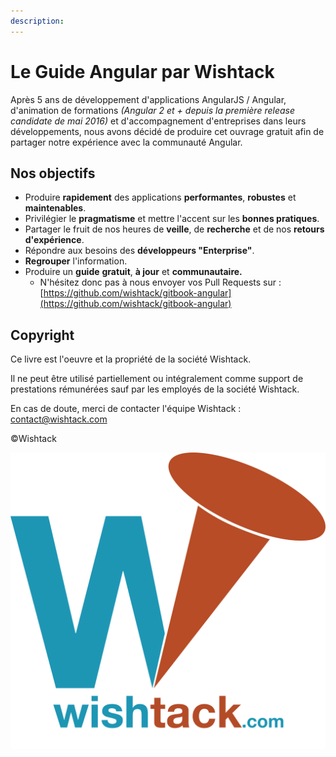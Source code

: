 ```yaml
---
description:
---
```


# Le Guide Angular par Wishtack

Après 5 ans de développement d'applications AngularJS / Angular, d'animation de formations _\(Angular 2 et + depuis la première release candidate de mai 2016\)_ et d'accompagnement d'entreprises dans leurs développements, nous avons décidé de produire cet ouvrage gratuit afin de partager notre expérience avec la communauté Angular.

## Nos objectifs

* Produire **rapidement** des applications **performantes**, **robustes** et **maintenables**.
* Privilégier le **pragmatisme** et mettre l'accent sur les **bonnes pratiques**.
* Partager le fruit de nos heures de **veille**, de **recherche** et de nos **retours d'expérience**.
* Répondre aux besoins des **développeurs "Enterprise"**.
* **Regrouper** l'information.
* Produire un **guide** **gratuit**, **à jour** et **communautaire.**
  * N'hésitez donc pas à nous envoyer vos Pull Requests sur : [https://github.com/wishtack/gitbook-angular](https://github.com/wishtack/gitbook-angular)

## Copyright

Ce livre est l'oeuvre et la propriété de la société Wishtack.

Il ne peut être utilisé partiellement ou intégralement comme support de prestations rémunérées sauf par les employés de la société Wishtack.

En cas de doute, merci de contacter l'équipe Wishtack : [contact@wishtack.com](mailto:contact@wishtack.com)

©Wishtack

![&#xA9;Wishtack](.gitbook/assets/wishtack-logo-with-text.png)

